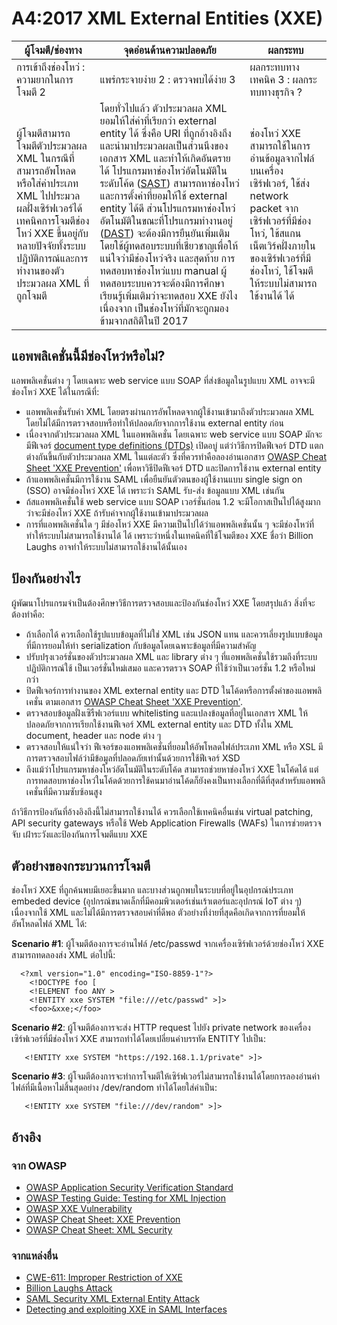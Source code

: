 # A4:2017 XML External Entities (XXE)

| ผู้โจมตี/ช่องทาง | จุดอ่อนด้านความปลอดภัย           | ผลกระทบ               |
| -- | -- | -- |
| การเข้าถึงช่องโหว่ : ความยากในการโจมตี 2 | แพร่กระจายง่าย 2 : ตรวจพบได้ง่าย 3 | ผลกระทบทางเทคนิค 3 : ผลกระทบทางธุรกิจ ? |
| ผู้โจมตีสามารถโจมตีตัวประมวลผล XML ในกรณีที่สามารถอัพโหลดหรือใส่ค่าประเภท XML ไปประมวลผลฝั่งเซิร์ฟเวอร์ได้ เทคนิคการโจมตีช่องโหว่ XXE ขึ้นอยู่กับหลายปัจจัยทั้งระบบปฏิบัติการณ์และการทำงานของตัวประมวลผล XML ที่ถูกโจมตี | โดยทั่วไปแล้ว ตัวประมวลผล XML ยอมให้ใส่ค่าที่เรียกว่า external entity ได้ ซึ่งคือ URI ที่ถูกอ้างอิงถึงและนำมาประมวลผลเป็นส่วนนึงของเอกสาร XML และทำให้เกิดอันตรายได้ โปรแกรมหาช่องโหว่อัตโนมัติในระดับโค้ด ([SAST](https://www.owasp.org/index.php/Source_Code_Analysis_Tools)) สามารถหาช่องโหว่และการตั้งค่าที่ยอมให้ใช้ external entity ได้ดี  ส่วนโปรแกรมหาช่องโหว่อัตโนมัติในขณะที่โปรแกรมทำงานอยู่ ([DAST](https://www.owasp.org/index.php/Category:Vulnerability_Scanning_Tools)) จะต้องมีการยืนยันเพิ่มเติมโดยใช้ผู้ทดสอบระบบที่เชี่ยวชาญเพื่อให้แน่ใจว่ามีช่องโหว่จริง  และสุดท้าย การทดสอบหาช่องโหว่แบบ manual ผู้ทดสอบระบบควรจะต้องมีการศึกษาเรียนรู้เพิ่มเติมว่าจะทดสอบ XXE ยังไง เนื่องจาก เป็นช่องโหว่ที่มักจะถูกมองข้ามจากสถิติในปี 2017 | ช่องโหว่ XXE สามารถใช้ในการอ่านข้อมูลจากไฟล์บนเครื่องเซิร์ฟเวอร์, ใช้ส่ง network packet จากเซิร์ฟเวอร์ที่มีช่องโหว่, ใช้สแกนเน็ตเวิร์คฝั่งภายในของเซิร์ฟเวอร์ที่มีช่องโหว่, ใช้โจมตีให้ระบบไม่สามารถใช้งานได้ ได้ |

## แอพพลิเคชั่นนี้มีช่องโหว่หรือไม่?

แอพพลิเคชั่นต่าง ๆ โดยเฉพาะ web service แบบ SOAP ที่ส่งข้อมูลในรูปแบบ XML อาจจะมีช่องโหว่ XXE ได้ในกรณีที่:

* แอพพลิเคชั่นรับค่า XML โดยตรงผ่านการอัพโหลดจากผู้ใช้งานเข้ามาถึงตัวประมวลผล XML โดยไม่ได้มีการตรวจสอบหรือทำให้ปลอดภัยจากการใช้งาน external entity ก่อน
* เนื่องจากตัวประมวลผล XML ในแอพพลิเคชั่น โดยเฉพาะ web service แบบ SOAP มักจะมีฟีเจอร์ [document type definitions (DTDs)](https://en.wikipedia.org/wiki/Document_type_definition) เปิดอบู่ แต่ว่าวิธีการปิดฟีเจอร์ DTD แตกต่างกันขึ้นกับตัวประมวลผล XML ในแต่ละตัว ซึ่งที่ควรทำคือลองอ่านเอกสาร [OWASP Cheat Sheet 'XXE Prevention'](https://www.owasp.org/index.php/XML_External_Entity_(XXE)_Prevention_Cheat_Sheet) เพื่อหาวิธีปิดฟีเจอร์ DTD และปิดการใช้งาน external entity
* ถ้าแอพพลิเคชั่นมีการใช้งาน SAML เพื่อยืนยันตัวตนของผู้ใช้งานแบบ single sign on (SSO) อาจมีช่องโหว่ XXE ได้ เพราะว่า SAML รับ-ส่ง ข้อมูลแบบ XML เช่นกัน
* ถ้สแอพพลิเคชั่นใช้ web service แบบ SOAP เวอร์ชั่นก่อน 1.2 จะมีโอกาสเป็นไปได้สูงมาก ว่าจะมีช่องโหว่ XXE ถ้ารับค่าจากผู้ใช้งานเข้ามาประมวลผล
* การที่แอพพลิเคชั่นใด ๆ มีช่องโหว่ XXE มีความเป็นไปได้ว่าแอพพลิเคชั่นนั้น ๆ จะมีช่องโหว่ที่ทำให้ระบบไม่สามารถใช้งานได้ ได้ เพราะว่าหนึ่งในเทคนิคที่ใช้โจมตีของ XXE ชื่อว่า Billion Laughs อาจทำให้ระบบไม่สามารถใช้งานได้นั้นเอง

## ป้องกันอย่างไร

ผู้พัฒนาโปรแกรมจำเป็นต้องศึกษาวิธีการตรวจสอบและป้องกันช่องโหว่ XXE โดยสรุปแล้ว สิ่งที่จะต้องทำคือ:

* ถ้าเลือกได้ ควรเลือกใช้รูปแบบข้อมูลที่ไม่ใช่ XML เช่น JSON แทน และควรเลี่ยงรูปแบบข้อมูลที่มีการยอมให้ทำ serialization กับข้อมูลโดยเฉพาะข้อมูลที่มีความสำคัญ
* ปรับปรุงเวอร์ชั่นของตัวประมวลผล XML และ library ต่าง ๆ ที่แอพพลิเคชั่นใช้รวมถึงที่ระบบปฏิบัติการณ์ใช้ เป็นเวอร์ชั่นใหม่เสมอ และควรตรวจ SOAP ที่ใช้ว่าเป็นเวอร์ชั่น 1.2 หรือใหม่กว่า
* ปิดฟีเจอร์การทำงานของ XML external entity และ DTD ในโค้ดหรือการตั้งค่าของแอพพลิเคชั่น ตามเอกสาร [OWASP Cheat Sheet 'XXE Prevention'](https://www.owasp.org/index.php/XML_External_Entity_(XXE)_Prevention_Cheat_Sheet). 
* ตรวจสอบข้อมูลฝั่งเซิรืฟเวอร์แบบ whitelisting และแปลงข้อมูลที่อยู่ในเอกสาร XML ให้ปลอดภัยจากการเรียกใช้งานฟีเจอร์ XML external entity และ DTD ทั้งใน XML document, header และ node ต่าง ๆ
* ตรวจสอบให้แน่ใจว่า ฟีเจอร์ของแอพพลิเคชั่นที่ยอมให้อัพโหลดไฟล์ประเภท XML หรือ XSL มีการตรวจสอบไฟล์ว่ามีข้อมูลที่ปลอดภัยเท่านั้นด้วยการใช้ฟีเจอร์ XSD 
* ถึงแม้ว่าโปรแกรมหาช่องโหว่อัตโนมัติในระดับโค้ด สามารถช่วยหาช่องโหว่ XXE ในโค้ดได้ แต่การทดสอบหาช่องโหว่ในโค้ดด้วยการใช้คนมาอ่านโค้ดก็ยังคงเป็นทางเลือกที่ดีที่สุดสำหรับแอพพลิเคชั่นที่มีความซับซ้อนสูง

ถ้าวิธีการป้องกันที่อ้างอิงถึงนี้ไม่สามารถใช้งานได้ ควรเลือกใช้เทคนิคอื่นเช่น virtual patching, API security gateways หรือใช้ Web Application Firewalls (WAFs) ในการช่วยตรวจจับ เฝ้าระวังและป้องกันการโจมตีแบบ XXE

## ตัวอย่างของกระบวนการโจมตี

ช่องโหว่ XXE ที่ถูกค้นพบมีเยอะขึ้นมาก และบางส่วนถูกพบในระบบที่อยู่ในอุปกรณ์ประเภท embeded device (อุปกรณ์ขนาดเล็กที่มีคอมพิวเตอร์เช่นเร้าเตอร์และอุปกรณ์ IoT ต่าง ๆ) เนื่องจากใช้ XML และไม่ได้มีการตรวจสอบค่าที่ดีพอ  ตัวอย่างที่ง่ายที่สุดคือเกิดจากการที่ยอมให้อัพโหลดไฟล์ XML ได้:

**Scenario #1**: ผู้โจมตีต้องการจะอ่านไฟล์ /etc/passwd จากเครื่องเซิร์ฟเวอร์ด้วยช่องโหว่ XXE สามารถทดลองส่ง XML ต่อไปนี้:

```
  <?xml version="1.0" encoding="ISO-8859-1"?>
    <!DOCTYPE foo [
    <!ELEMENT foo ANY >
    <!ENTITY xxe SYSTEM "file:///etc/passwd" >]>
    <foo>&xxe;</foo>
```

**Scenario #2**: ผู้โจมตีต้องการจะส่ง HTTP request ไปยัง private network ของเครื่องเซิร์ฟเวอร์ที่มีช่องโหว่ XXE สามารถทำได้โดยเปลี่ยนค่าบรรทัด ENTITY ไปเป็น:
```
   <!ENTITY xxe SYSTEM "https://192.168.1.1/private" >]>
```

**Scenario #3**: ผู้โจมตีต้องการจะทำการโจมตีให้เซิร์ฟเวอร์ไม่สามารถใช้งานได้โดยการลองอ่านค่าไฟล์ที่มีเนื้อหาไม่สิ้นสุดอย่าง /dev/random ทำได้โดยใส่ค่าเป็น:

```
   <!ENTITY xxe SYSTEM "file:///dev/random" >]>
```

## อ้างอิง

### จาก OWASP

* [OWASP Application Security Verification Standard](https://www.owasp.org/index.php/Category:OWASP_Application_Security_Verification_Standard_Project#tab=Home)
* [OWASP Testing Guide: Testing for XML Injection](https://www.owasp.org/index.php/Testing_for_XML_Injection_(OTG-INPVAL-008))
* [OWASP XXE Vulnerability](https://www.owasp.org/index.php/XML_External_Entity_(XXE)_Processing)
* [OWASP Cheat Sheet: XXE Prevention](https://www.owasp.org/index.php/XML_External_Entity_(XXE)_Prevention_Cheat_Sheet)
* [OWASP Cheat Sheet: XML Security](https://www.owasp.org/index.php/XML_Security_Cheat_Sheet)

### จากแหล่งอื่น

* [CWE-611: Improper Restriction of XXE](https://cwe.mitre.org/data/definitions/611.html)
* [Billion Laughs Attack](https://en.wikipedia.org/wiki/Billion_laughs_attack)
* [SAML Security XML External Entity Attack](https://secretsofappsecurity.blogspot.tw/2017/01/saml-security-xml-external-entity-attack.html)
* [Detecting and exploiting XXE in SAML Interfaces](https://web-in-security.blogspot.tw/2014/11/detecting-and-exploiting-xxe-in-saml.html)
